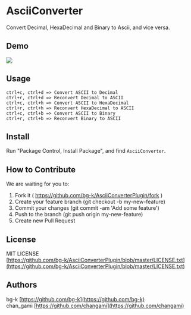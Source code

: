 AsciiConverter
====

Convert Decimal, HexaDecimal and Binary to Ascii, and vice versa.

Demo
---

<img src="http://bg-k.github.io/AsciiConverterPlugin/demo.gif">

Usage
---

```
ctrl+c, ctrl+d => Convert ASCII to Decimal
ctrl+r, ctrl+d => Reconvert Decimal to ASCII
ctrl+c, ctrl+h => Convert ASCII to HexaDecimal
ctrl+r, ctrl+h => Reconvert HexaDecimal to ASCII
ctrl+c, ctrl+b => Convert ASCII to Binary
ctrl+r, ctrl+b => Reconvert Binary to ASCII
```

Install
---

Run "Package Control, Install Package", and find `AsciiConverter`.

How to Contribute
---

We are waiting for you to:

1. Fork it ( https://github.com/bg-k/AsciiConverterPlugin/fork )
2. Create your feature branch (git checkout -b my-new-feature)
3. Commit your changes (git commit -am 'Add some feature')
4. Push to the branch (git push origin my-new-feature)
5. Create new Pull Request

License
---

MIT LICENSE  
[https://github.com/bg-k/AsciiConverterPlugin/blob/master/LICENSE.txt](https://github.com/bg-k/AsciiConverterPlugin/blob/master/LICENSE.txt)

Authors
---

bg-k [https://github.com/bg-k](https://github.com/bg-k)  
chan_gami [https://github.com/changami](https://github.com/changami)
